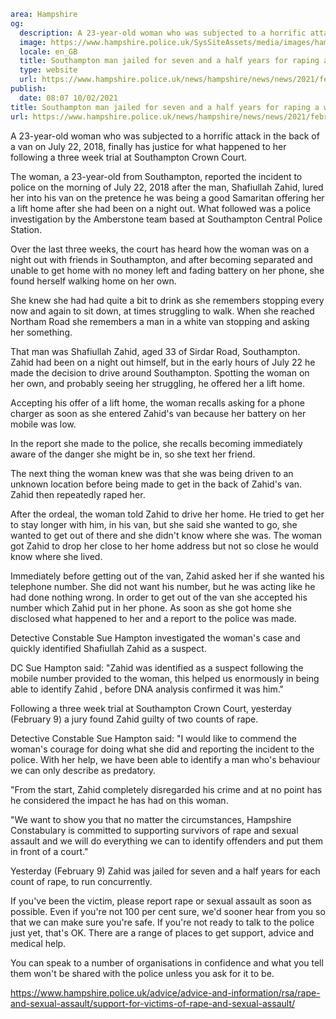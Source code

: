 ```yaml
area: Hampshire
og:
  description: A 23-year-old woman who was subjected to a horrific attack in the back of a van on July 22, 2018, finally has justice for what happened to her following a three week trial at Southampton Crown Court.
  image: https://www.hampshire.police.uk/SysSiteAssets/media/images/hampshire/news/stock/court/hc-gallery-2017-court-result-3.jpg?crop=(0,134,1200,766)&amp;w=600&amp;h=300&amp;scale=both
  locale: en_GB
  title: Southampton man jailed for seven and a half years for raping a woman in his van
  type: website
  url: https://www.hampshire.police.uk/news/hampshire/news/news/2021/february/southampton-man-jailed-for-seven-and-a-half-years-for-raping-a-woman-in-his-van/
publish:
  date: 08:07 10/02/2021
title: Southampton man jailed for seven and a half years for raping a woman in his van | Hampshire Constabulary
url: https://www.hampshire.police.uk/news/hampshire/news/news/2021/february/southampton-man-jailed-for-seven-and-a-half-years-for-raping-a-woman-in-his-van/
```

A 23-year-old woman who was subjected to a horrific attack in the back of a van on July 22, 2018, finally has justice for what happened to her following a three week trial at Southampton Crown Court.

The woman, a 23-year-old from Southampton, reported the incident to police on the morning of July 22, 2018 after the man, Shafiullah Zahid, lured her into his van on the pretence he was being a good Samaritan offering her a lift home after she had been on a night out. What followed was a police investigation by the Amberstone team based at Southampton Central Police Station.

Over the last three weeks, the court has heard how the woman was on a night out with friends in Southampton, and after becoming separated and unable to get home with no money left and fading battery on her phone, she found herself walking home on her own.

She knew she had had quite a bit to drink as she remembers stopping every now and again to sit down, at times struggling to walk. When she reached Northam Road she remembers a man in a white van stopping and asking her something.

That man was Shafiullah Zahid, aged 33 of Sirdar Road, Southampton. Zahid had been on a night out himself, but in the early hours of July 22 he made the decision to drive around Southampton. Spotting the woman on her own, and probably seeing her struggling, he offered her a lift home.

Accepting his offer of a lift home, the woman recalls asking for a phone charger as soon as she entered Zahid's van because her battery on her mobile was low.

In the report she made to the police, she recalls becoming immediately aware of the danger she might be in, so she text her friend.

The next thing the woman knew was that she was being driven to an unknown location before being made to get in the back of Zahid's van. Zahid then repeatedly raped her.

After the ordeal, the woman told Zahid to drive her home. He tried to get her to stay longer with him, in his van, but she said she wanted to go, she wanted to get out of there and she didn't know where she was. The woman got Zahid to drop her close to her home address but not so close he would know where she lived.

Immediately before getting out of the van, Zahid asked her if she wanted his telephone number. She did not want his number, but he was acting like he had done nothing wrong. In order to get out of the van she accepted his number which Zahid put in her phone. As soon as she got home she disclosed what happened to her and a report to the police was made.

Detective Constable Sue Hampton investigated the woman's case and quickly identified Shafiullah Zahid as a suspect.

DC Sue Hampton said: "Zahid was identified as a suspect following the mobile number provided to the woman, this helped us enormously in being able to identify Zahid , before DNA analysis confirmed it was him."

Following a three week trial at Southampton Crown Court, yesterday (February 9) a jury found Zahid guilty of two counts of rape.

Detective Constable Sue Hampton said: "I would like to commend the woman's courage for doing what she did and reporting the incident to the police. With her help, we have been able to identify a man who's behaviour we can only describe as predatory.

"From the start, Zahid completely disregarded his crime and at no point has he considered the impact he has had on this woman.

"We want to show you that no matter the circumstances, Hampshire Constabulary is committed to supporting survivors of rape and sexual assault and we will do everything we can to identify offenders and put them in front of a court."

Yesterday (February 9) Zahid was jailed for seven and a half years for each count of rape, to run concurrently.

If you've been the victim, please report rape or sexual assault as soon as possible. Even if you're not 100 per cent sure, we'd sooner hear from you so that we can make sure you're safe. If you're not ready to talk to the police just yet, that's OK. There are a range of places to get support, advice and medical help.

You can speak to a number of organisations in confidence and what you tell them won't be shared with the police unless you ask for it to be.

https://www.hampshire.police.uk/advice/advice-and-information/rsa/rape-and-sexual-assault/support-for-victims-of-rape-and-sexual-assault/
